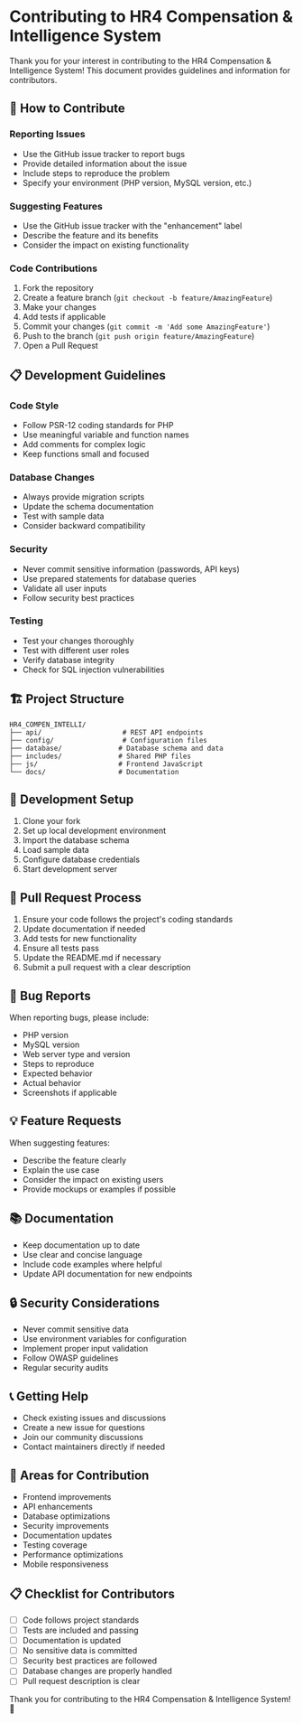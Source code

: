 # Contributing to HR4 Compensation & Intelligence System

Thank you for your interest in contributing to the HR4 Compensation & Intelligence System! This document provides guidelines and information for contributors.

## 🤝 How to Contribute

### Reporting Issues

- Use the GitHub issue tracker to report bugs
- Provide detailed information about the issue
- Include steps to reproduce the problem
- Specify your environment (PHP version, MySQL version, etc.)

### Suggesting Features

- Use the GitHub issue tracker with the "enhancement" label
- Describe the feature and its benefits
- Consider the impact on existing functionality

### Code Contributions

1. Fork the repository
2. Create a feature branch (`git checkout -b feature/AmazingFeature`)
3. Make your changes
4. Add tests if applicable
5. Commit your changes (`git commit -m 'Add some AmazingFeature'`)
6. Push to the branch (`git push origin feature/AmazingFeature`)
7. Open a Pull Request

## 📋 Development Guidelines

### Code Style

- Follow PSR-12 coding standards for PHP
- Use meaningful variable and function names
- Add comments for complex logic
- Keep functions small and focused

### Database Changes

- Always provide migration scripts
- Update the schema documentation
- Test with sample data
- Consider backward compatibility

### Security

- Never commit sensitive information (passwords, API keys)
- Use prepared statements for database queries
- Validate all user inputs
- Follow security best practices

### Testing

- Test your changes thoroughly
- Test with different user roles
- Verify database integrity
- Check for SQL injection vulnerabilities

## 🏗️ Project Structure

```
HR4_COMPEN_INTELLI/
├── api/                    # REST API endpoints
├── config/                 # Configuration files
├── database/              # Database schema and data
├── includes/              # Shared PHP files
├── js/                    # Frontend JavaScript
└── docs/                  # Documentation
```

## 🔧 Development Setup

1. Clone your fork
2. Set up local development environment
3. Import the database schema
4. Load sample data
5. Configure database credentials
6. Start development server

## 📝 Pull Request Process

1. Ensure your code follows the project's coding standards
2. Update documentation if needed
3. Add tests for new functionality
4. Ensure all tests pass
5. Update the README.md if necessary
6. Submit a pull request with a clear description

## 🐛 Bug Reports

When reporting bugs, please include:

- PHP version
- MySQL version
- Web server type and version
- Steps to reproduce
- Expected behavior
- Actual behavior
- Screenshots if applicable

## 💡 Feature Requests

When suggesting features:

- Describe the feature clearly
- Explain the use case
- Consider the impact on existing users
- Provide mockups or examples if possible

## 📚 Documentation

- Keep documentation up to date
- Use clear and concise language
- Include code examples where helpful
- Update API documentation for new endpoints

## 🔒 Security Considerations

- Never commit sensitive data
- Use environment variables for configuration
- Implement proper input validation
- Follow OWASP guidelines
- Regular security audits

## 📞 Getting Help

- Check existing issues and discussions
- Create a new issue for questions
- Join our community discussions
- Contact maintainers directly if needed

## 🎯 Areas for Contribution

- Frontend improvements
- API enhancements
- Database optimizations
- Security improvements
- Documentation updates
- Testing coverage
- Performance optimizations
- Mobile responsiveness

## 📋 Checklist for Contributors

- [ ] Code follows project standards
- [ ] Tests are included and passing
- [ ] Documentation is updated
- [ ] No sensitive data is committed
- [ ] Security best practices are followed
- [ ] Database changes are properly handled
- [ ] Pull request description is clear

Thank you for contributing to the HR4 Compensation & Intelligence System! 🚀
